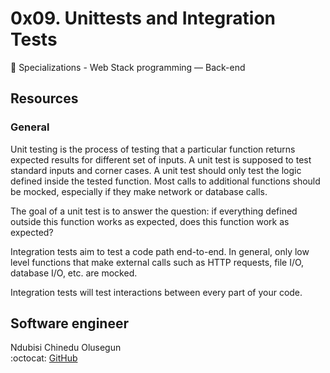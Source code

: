# 0x09. Unittests and Integration Tests
:open_file_folder: Specializations - Web Stack programming ― Back-end  



## Resources
### General
Unit testing is the process of testing that a particular function returns expected results for different set of inputs. A unit test is supposed to test standard inputs and corner cases. A unit test should only test the logic defined inside the tested function. Most calls to additional functions should be mocked, especially if they make network or database calls.

The goal of a unit test is to answer the question: if everything defined outside this function works as expected, does this function work as expected?

Integration tests aim to test a code path end-to-end. In general, only low level functions that make external calls such as HTTP requests, file I/O, database I/O, etc. are mocked.

Integration tests will test interactions between every part of your code.


## Software engineer
Ndubisi Chinedu Olusegun  
:octocat: [GitHub](https://github.com/Nedudigital/)
